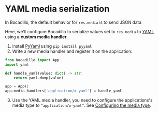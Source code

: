 # YAML media serialization

In Bocadillo, the default behavior for `res.media` is to send JSON data.

Here, we'll configure Bocadillo to serialize values set to `res.media` to [YAML] using a **custom media handler**.

1. Install [PyYaml][pyyaml] using `pip install pyyaml`
2. Write a new media handler and register it on the application:

```python
from bocadillo import App
import yaml

def handle_yaml(value: dict) -> str:
    return yaml.dump(value)

app = App()
app.media_handlers['application/x-yaml'] = handle_yaml
```

3. Use the YAML media handler, you need to configure the applications's media type to `"application/x-yaml"`. See [Configuring the media type](../guides/http/media.md#configuring-the-media-type).

[yaml]: http://yaml.org
[pyyaml]: https://pyyaml.org
